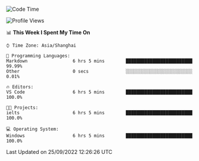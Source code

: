 <!--START_SECTION:waka-->
![Code Time](http://img.shields.io/badge/Code%20Time-200%20hrs%2055%20mins-blue)

![Profile Views](http://img.shields.io/badge/Profile%20Views-0-blue)

📊 **This Week I Spent My Time On** 

```text
⌚︎ Time Zone: Asia/Shanghai

💬 Programming Languages: 
Markdown                 6 hrs 5 mins        █████████████████████████   99.99% 
Other                    0 secs              ░░░░░░░░░░░░░░░░░░░░░░░░░   0.01%

🔥 Editors: 
VS Code                  6 hrs 5 mins        █████████████████████████   100.0%

🐱‍💻 Projects: 
ielts                    6 hrs 5 mins        █████████████████████████   100.0%

💻 Operating System: 
Windows                  6 hrs 5 mins        █████████████████████████   100.0%

```


 Last Updated on 25/09/2022 12:26:26 UTC
<!--END_SECTION:waka-->